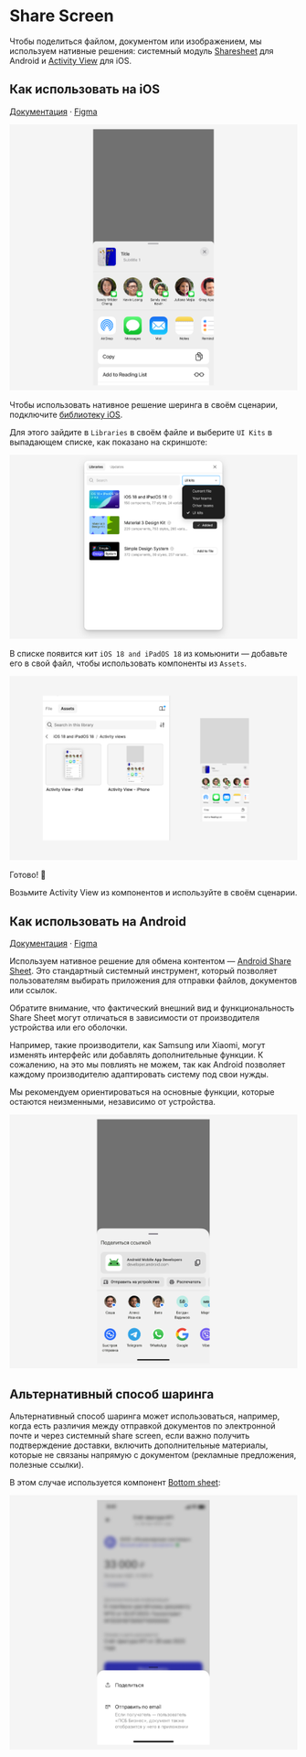 # Share Screen

Чтобы поделиться файлом, документом или изображением, мы используем нативные решения: системный модуль [Sharesheet](https://developer.android.com/training/sharing/send?hl=ru) для Android и [Activity View](https://developer.apple.com/design/human-interface-guidelines/activity-views) для iOS.

## Как использовать на iOS

[Документация](https://developer.apple.com/design/human-interface-guidelines/activity-views) · [Figma](https://www.figma.com/design/dFsFwfJ7xbZZzyEoNpwXW1/%F0%9F%8D%8E%F0%9F%A4%96-Share-Screen?node-id=243-14536&node-type=instance&t=aik6U7ukD9r3KzyT-11)

![Activity View на iOS](./iOS.png)

Чтобы использовать нативное решение шеринга в своём сценарии, подключите [библиотеку iOS](https://www.figma.com/community/file/1385659531316001292/ios-18-and-ipados-18).

Для этого зайдите в `Libraries` в своём файле и выберите `UI Kits` в выпадающем списке, как показано на скриншоте:

![Подключение библиотеки iOS](./libraries.png)

В списке появится кит `iOS 18 and iPadOS 18` из комьюнити — добавьте его в свой файл, чтобы использовать компоненты из `Assets`.

![Компонент из Assets](./assets.png)

Готово! 🥳

Возьмите Activity View из компонентов и используйте в своём сценарии. 

## Как использовать на Android

[Документация](https://developer.android.com/training/sharing/send?hl=ru) · [Figma](https://www.figma.com/design/dFsFwfJ7xbZZzyEoNpwXW1/%F0%9F%8D%8E%F0%9F%A4%96-Share-Screen?node-id=285-6764&node-type=frame&t=aik6U7ukD9r3KzyT-11)

Используем нативное решение для обмена контентом — [Android Share Sheet](https://www.figma.com/design/dFsFwfJ7xbZZzyEoNpwXW1/%F0%9F%8D%8E%F0%9F%A4%96-Share-Screen?node-id=285-6764&node-type=frame&t=aik6U7ukD9r3KzyT-11). Это стандартный системный инструмент, который позволяет пользователям выбирать приложения для отправки файлов, документов или ссылок.

Обратите внимание, что фактический внешний вид и функциональность Share Sheet могут отличаться в зависимости от производителя устройства или его оболочки. 

Например, такие производители, как Samsung или Xiaomi, могут изменять интерфейс или добавлять дополнительные функции. К сожалению, на это мы повлиять не можем, так как Android позволяет каждому производителю адаптировать систему под свои нужды.

Мы рекомендуем ориентироваться на основные функции, которые остаются неизменными, независимо от устройства.

![Android](./android.png)

## Альтернативный способ шаринга

Альтернативный способ шаринга может использоваться, например, когда есть различия между отправкой документов по электронной почте и через системный share screen, если важно получить подтверждение доставки, включить дополнительные материалы, которые не связаны напрямую с документом (рекламные предложения, полезные ссылки).

В этом случае используется компонент [Bottom sheet](https://www.figma.com/design/bYUKHrjBAhYPLdug8qfzFc/09-%E2%9C%85-Popup?node-id=1526-72908&node-type=section&t=pazeqJgr76ec2CEq-11):

![Bottom Sheet](./bottom-sheet.png) 